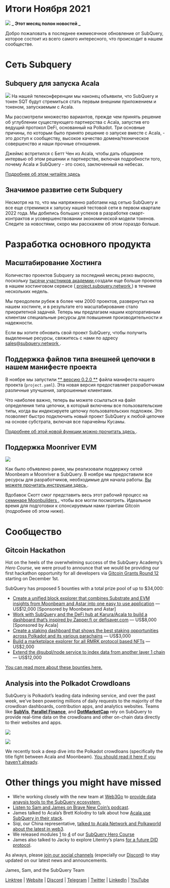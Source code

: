 # Итоги Ноября 2021

![](https://miro.medium.com/max/1400/1*qzKzZnWY2ao3tiffwwugXQ.png) **_ Этот месяц полон новостей _**

Добро пожаловать в последнее ежемесячное обновление от SubQuery, которое состоит из всего самого интересного, что происходит в нашем сообществе.

# Сеть Subquery

## Subquery для запуска Acala

![](https://miro.medium.com/max/600/0*SJ1TWt1sGwUWqvuI.gif) На нашей телеконференции мы наконец объявили, что SubQuery и токен SQT будут стремиться стать первым внешним приложением и токеном, запускаемым с Acala.

Мы рассмотрели множество вариантов, прежде чем принять решение об углублении существующего партнерства с Acala, запустив его ведущий протокол DeFi, основанный на Polkadot. Три основные причины, по которым было принято решение о запуске вместе с Acala, - это доступ к сообществу, высокое качество домена/техническое совершенство и наши прочные отношения.

Джеймс встретился с Бетт Чен из Acala, чтобы дать обширное интервью об этом решении и партнерстве, включая подробности того, почему Acala и SubQuery - это союз, заключенный на небесах.

[Подробнее об этом читайте здесь](https://blog.subquery.network/blogs/20211125-subquery-network-acala.html)

## Значимое развитие сети Subquery

Несмотря на то, что мы напряженно работаем над сетью SubQuery и все еще стремимся к запуску нашей тестовой сети в первом квартале 2022 года. Мы добились больших успехов в разработке смарт-контрактов и усовершенствовании экономической модели токенов. Следите за новостями, скоро мы расскажем об этом гораздо больше.

# Разработка основного продукта

## Масштабирование Хостинга

Количество проектов Subquery за последний месяц резко выросло, поскольку [ тысячи участников академии ](https://blog.subquery.network/blogs/20211018-subquery-launches-the-subquery-academy.html) создали еще больше проектов в нашем хостинговом сервисе ([ project.subquery.network ](https://project.subquery.network/)) в течение нескольких недель.

Мы преодолели рубеж в более чем 2000 проектов, развернутых на нашем хостинге, и в результате его масштабирование стало приоритетной задачей. Теперь мы предлагаем нашим корпоративным клиентам специальные ресурсы для повышения производительности и надежности.

Если вы хотите обновить свой проект SubQuery, чтобы получить выделенные ресурсы, свяжитесь с нами по адресу [ sales@subquery.network ](mailto:sales@subquery.network).

## Поддержка файлов типа внешней цепочки в нашем манифесте проекта

В ноябре мы запустили [** версию 0.2.0 **](https://doc.subquery.network/create/manifest/) файла манифеста нашего проекта (` project.yaml `). Эта новая версия предоставляет разработчикам различные улучшения, запрошенные клиентами.

Что наиболее важно, теперь вы можете ссылаться на файл определения типа цепочки, в который включены все пользовательские типы, когда вы индексируете цепочку пользовательских подложек. Это позволяет быстро подключить новый проект SubQuery к любой цепочке на основе субстрата, включая все парачейны Кусамы.

[ Подробнее об этой новой функции можно прочитать здесь ](https://blog.subquery.network/blogs/20211105-november-technical-update.html#support-for-external-chain-type-files-in-project-manifest).

## Поддержка Moonriver EVM

![](https://miro.medium.com/max/600/0*B27QVtvcR6nXA9ff.gif)

Как было объявлено ранее, мы реализовали поддержку сетей Moonbeam и Moonriver в SubQuery. В ноябре мы предоставили все ресурсы для разработчиков, необходимые для начала работы.  [ Вы можете прочитать инструкции здесь ](https://blog.subquery.network/blogs/20211105-november-technical-update.html#moonbeam-evm-support).

Вдобавок Скотт смог представить весь этот рабочий процесс на [ семинаре Moonbuilders ](https://www.crowdcast.io/e/moonbuilders-ws/10), чтобы все могли посмотреть. Идеальное время для подготовки к спонсируемым нами грантам Gitcoin (подробнее об этом ниже).

# Сообщество

## Gitcoin Hackathon

Hot on the heels of the overwhelming success of the SubQuery Academy’s  _Hero Course_, we were proud to announce that we would be providing our first hackathon opportunity for all developers via  [Gitcoin Grants Round 12](https://gitcoin.co/hackathon/gr12/?org=subquery)  starting on December 1st.

SubQuery has proposed 5 bounties with a total prize pool of up to $34,000:

-   [Create a unified block explorer that combines Substrate and EVM insights from Moonbeam and Astar into one easy to use application](https://gitcoin.co/issue/subquery/grants/1)  — US$12,000 [Sponsored by Moonbeam and Astar]
-   [Work with SubQuery and the DeFi hub at Karura/Acala to build a dashboard that’s inspired by Zapper.fi or defisaver.com](https://gitcoin.co/issue/subquery/grants/2)  — US$8,000 [Sponsored by Acala]
-   [Create a staking dashboard that shows the best staking opportunities across Polkadot and its various parachains](https://gitcoin.co/issue/subquery/grants/3)  — US$3,000
-   [Build a marketplace explorer for all RMRK protocol based NFTs](https://gitcoin.co/issue/subquery/grants/4)  — US$2,000
-   [Extend the @subql/node service to index data from another layer 1 chain](https://gitcoin.co/issue/subquery/grants/5)  — US$12,000

[You can read more about these bounties here.](https://blog.subquery.network/blogs/20211120-gitcoin12-hackathon.html)

## Analysis into the Polkadot Crowdloans

SubQuery is Polkadot’s leading data indexing service, and over the past week, we’ve been powering millions of daily requests to the majority of the crowdloan dashboards, contribution apps, and analytics websites. Teams like  [**SubVis**](https://www.subvis.io/),  [**Parallel Finance**](https://parallel.fi/), and  [**DotMarketCap**](https://dotmarketcap.com/)  rely on SubQuery to provide real-time data on the crowdloans and other on-chain data directly to their websites and apps.

![](https://miro.medium.com/max/60/0*HfsoOwpat76ip6Jg?q=20)

![](https://miro.medium.com/max/700/0*HfsoOwpat76ip6Jg)

We recently took a deep dive into the Polkadot crowdloans (specifically the title fight between Acala and Moonbeam).  [You should read it here if you haven’t already](https://blog.subquery.network/blogs/20211124-polkadot-crowdloans.html).

# Other things you might have missed

-   We’re working closely with the new team at  [Web3Go](https://www.web3go.xyz/)  to  [provide data anaysis tools to the SubQuery ecosystem.](https://blog.subquery.network/customer_announcements/20211110-web3go.html)
-   [Listen to Sam and James on Brave New Coin’s podcast](https://bravenewcoin.com/insights/podcasts/subquery-connecting-the-dots-on-polkadot).
-   James talked to Acala’s Brett Kolodny to talk about how  [Acala use SubQuery in their stack](https://www.youtube.com/watch?v=Wbxwj8K67Lw).
-   Siqi, our China representative,  [talked to Acala Network and Polkaworld about the latest in web3](https://www.huoxing24.com/live/24313016).
-   We released modules  [1](https://doc.subquery.network/academy/herocourse/module1/)  to  [4](https://doc.subquery.network/academy/herocourse/module4/)  of our  [SubQuery Hero Course](https://blog.subquery.network/blogs/20211018-subquery-launches-the-subquery-academy.html)
-   James also talked to Jacky to explore Litentry’s plans  [for a future DID protocol](https://www.youtube.com/watch?v=Rqlpo9QIVyk).

As always, please  [join our social channels](https://linktr.ee/subquerynetwork)  (especially our  [Discord](https://discord.com/invite/subquery)) to stay updated on our latest news and announcements.

James, Sam, and the SubQuery Team

[Linktree](https://linktr.ee/subquerynetwork)  |  [Website](https://subquery.network/)  |  [Discord](https://discord.com/invite/78zg8aBSMG)  |  [Telegram](https://t.me/subquerynetwork)  |  [Twitter](https://twitter.com/subquerynetwork)  |  [LinkedIn](https://www.linkedin.com/company/subquery)  |  [YouTube](https://www.youtube.com/channel/UCi1a6NUUjegcLHDFLr7CqLw)
